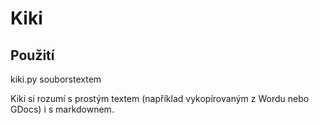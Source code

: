 # Kiki

## Použití

  kiki.py souborstextem
  
Kiki si rozumí s prostým textem (například vykopírovaným z Wordu nebo GDocs) i s markdownem.
